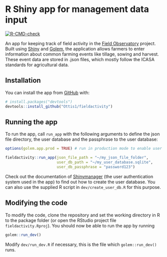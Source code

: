 
<!-- README.md is generated from README.Rmd. Please edit that file -->

# R Shiny app for management data input

<!-- badges: start -->

[![R-CMD-check](https://github.com/PecanProject/fieldactivity/workflows/R-CMD-check/badge.svg)](https://github.com/PecanProject/fieldactivity/actions)
<!-- badges: end -->

An app for keeping track of field activity in the [Field
Observatory](https://www.fieldobservatory.org) project. Built using
[Shiny](http://shiny.rstudio.com/) and
[Golem](https://thinkr-open.github.io/golem/), the application allows
farmers to enter information about common farming events like tillage,
sowing and harvest. These event data are stored in .json files, which
mostly follow the ICASA standards for agricultural
data.

## Installation

<!-- You can install the released version of fieldactivity from [CRAN](https://CRAN.R-project.org) with:

``` r
install.packages("fieldactivity")
``` 
-->

You can install the app from [GitHub](https://github.com/) with:

``` r
# install.packages("devtools")
devtools::install_github("Ottis1/fieldactivity")
```

## Running the app

To run the app, call `run_app` with the following arguments to define
the json file directory, the user database and the passphrase to the
user
database:

``` r
options(golem.app.prod = TRUE) # run in production mode to enable user authentication

fieldactivity::run_app(json_file_path = "~/my_json_file_folder", 
                       user_db_path = "~/my_user_database.sqlite",
                       user_db_passphrase = "password123")
```

Check out the documentation of
[Shinymanager](https://datastorm-open.github.io/shinymanager/) (the user
authentication system used in the app) to find out how to create the
user database. You can also use the supplied R script in
`dev/create_user_db.R` for this purpose.

## Modifying the code

To modify the code, clone the repository and set the working directory
in R to the package folder (or open the RStudio project file
`fieldactivity.Rproj`). You should now be able to run the app by running

``` r
golem::run_dev()
```

Modify `dev/run_dev.R` if necessary, this is the file which
`golem::run_dev()` runs.
